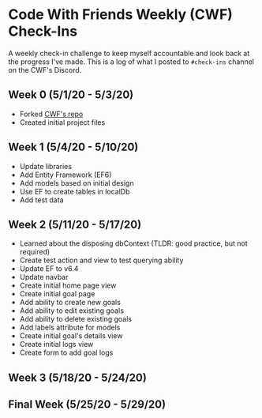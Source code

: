 # Code With Friends Weekly (CWF) Check-Ins
A weekly check-in challenge to keep myself accountable and look back at the progress I've made.
This is a log of what I posted to `#check-ins` channel on the CWF's Discord.

## Week 0 (5/1/20 - 5/3/20)
* Forked [CWF's repo](https://github.com/ScottKwang/CodeWithFriends-Spring2020)
* Created initial project files

## Week 1 (5/4/20 - 5/10/20)
* Update libraries
* Add Entity Framework (EF6)
* Add models based on initial design
* Use EF to create tables in localDb
* Add test data

## Week 2 (5/11/20 - 5/17/20)
* Learned about the disposing dbContext (TLDR: good practice, but not required)
* Create test action and view to test querying ability
* Update EF to v6.4
* Update navbar
* Create initial home page view
* Create initial goal page
* Add ability to create new goals
* Add ability to edit existing goals
* Add ability to delete existing goals
* Add labels attribute for models
* Create initial goal's details view
* Create initial logs view
* Create form to add goal logs

## Week 3 (5/18/20 - 5/24/20)

## Final Week (5/25/20 - 5/29/20)
